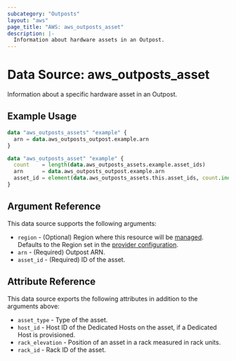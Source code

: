 ```yaml
---
subcategory: "Outposts"
layout: "aws"
page_title: "AWS: aws_outposts_asset"
description: |-
  Information about hardware assets in an Outpost.
---
```


# Data Source: aws_outposts_asset

Information about a specific hardware asset in an Outpost.

## Example Usage

```terraform
data "aws_outposts_assets" "example" {
  arn = data.aws_outposts_outpost.example.arn
}

data "aws_outposts_asset" "example" {
  count    = length(data.aws_outposts_assets.example.asset_ids)
  arn      = data.aws_outposts_outpost.example.arn
  asset_id = element(data.aws_outposts_assets.this.asset_ids, count.index)
}

```

## Argument Reference

This data source supports the following arguments:

* `region` - (Optional) Region where this resource will be [managed](https://docs.aws.amazon.com/general/latest/gr/rande.html#regional-endpoints). Defaults to the Region set in the [provider configuration](https://registry.terraform.io/providers/hashicorp/aws/latest/docs#aws-configuration-reference).
* `arn` - (Required) Outpost ARN.
* `asset_id` - (Required) ID of the asset.

## Attribute Reference

This data source exports the following attributes in addition to the arguments above:

* `asset_type` - Type of the asset.
* `host_id` - Host ID of the Dedicated Hosts on the asset, if a Dedicated Host is provisioned.
* `rack_elevation` - Position of an asset in a rack measured in rack units.
* `rack_id` - Rack ID of the asset.
